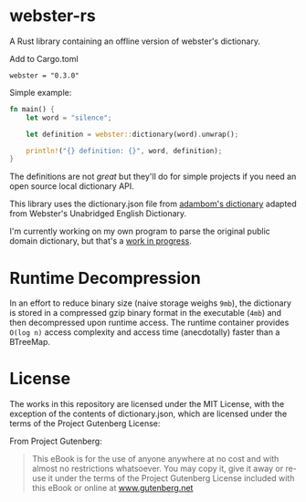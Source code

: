 # webster-rs
A Rust library containing an offline version of webster's dictionary.

Add to Cargo.toml
```
webster = "0.3.0"
```

Simple example:
```rust
fn main() {
    let word = "silence";

    let definition = webster::dictionary(word).unwrap();

    println!("{} definition: {}", word, definition);
}
```

The definitions are not *great* but they'll do for simple projects if you need an open source local dictionary API.

This library uses the dictionary.json file from [adambom's dictionary](https://github.com/adambom/dictionary) adapted from Webster's Unabridged English Dictionary.

I'm currently working on my own program to parse the original public domain dictionary, but that's a [work in progress](https://github.com/grantshandy/webster-dictionary-json).

# Runtime Decompression
In an effort to reduce binary size (naive storage weighs `9mb`), the dictionary is stored in a compressed gzip binary format in the executable (`4mb`)
and then decompressed upon runtime access. The runtime container provides `O(log n)` access complexity and access time (anecdotally) faster than a BTreeMap.

# License
The works in this repository are licensed under the MIT License, with the exception of the contents of dictionary.json, which are licensed under the terms of the Project Gutenberg License:

From Project Gutenberg:

> This eBook is for the use of anyone anywhere at no cost and with almost no restrictions whatsoever. You may copy it, give it away or re-use it under the terms of the Project Gutenberg License included with this eBook or online at www.gutenberg.net
